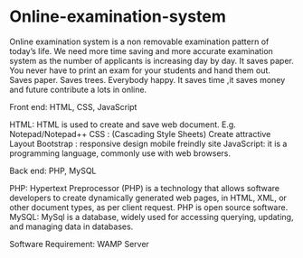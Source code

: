# Online-examination-system
Online examination system is a non removable examination pattern of today’s life. 
We need more time saving and more accurate examination system as the number of applicants is increasing day by day.
It saves paper. 
You never have to print an exam for your students and hand them out. Saves paper. Saves trees. Everybody happy. 
It saves time ,it saves money and future contribute a lots in online. 

Front end: HTML, CSS, JavaScript

HTML: HTML is used to create and save web document. E.g. Notepad/Notepad++
CSS : (Cascading Style Sheets) Create attractive Layout
Bootstrap : responsive design mobile freindly site
JavaScript: it is a programming language, commonly use with web browsers.

Back end: PHP, MySQL

PHP: Hypertext Preprocessor (PHP) is a technology that allows software developers to create dynamically generated web pages, in HTML, XML, or other document types, as per client request. PHP is open source software.
MySQL: MySql is a database, widely used for accessing querying, updating, and managing data in databases.


Software Requirement: WAMP Server
